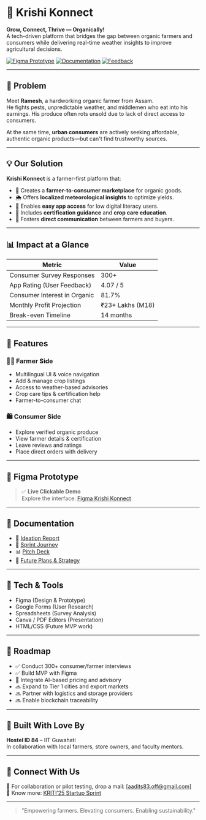 # 🌾 Krishi Konnect

**Grow, Connect, Thrive — Organically!**  
A tech-driven platform that bridges the gap between organic farmers and consumers while delivering real-time weather insights to improve agricultural decisions.

[![Figma Prototype](https://img.shields.io/badge/Prototype-Figma-blue)](https://www.figma.com/proto/IV33ZQUEOkCbyyr4DUkSKr/Startup-Sprint?page-id=0%3A1&node-id=636-191&viewport=620%2C268%2C0.21&t=y5bbSzl2XzW83S4W-1&scaling=scale-down&content-scaling=fixed&starting-point-node-id=636%3A154)
[![Documentation](https://img.shields.io/badge/Docs-Full%20Sprint-blueviolet)](https://drive.google.com/drive/folders/1LzzIge3VejGbpFmTsMnwjOtaCilE1-Po)
[![Feedback](https://img.shields.io/badge/Feedback-User%20Insights-brightgreen)](https://drive.google.com/drive/folders/1LRW9Lxdjm0d0BdOxCpx9-lEjiGc2HtKF?usp=sharing)

---

## 🚜 Problem

Meet **Ramesh**, a hardworking organic farmer from Assam.  
He fights pests, unpredictable weather, and middlemen who eat into his earnings. His produce often rots unsold due to lack of direct access to consumers.

At the same time, **urban consumers** are actively seeking affordable, authentic organic products—but can't find trustworthy sources.

---

## 💡 Our Solution

**Krishi Konnect** is a farmer-first platform that:

- 🛒 Creates a **farmer-to-consumer marketplace** for organic goods.
- 🌦️ Offers **localized meteorological insights** to optimize yields.
- 📱 Enables **easy app access** for low digital literacy users.
- 🧠 Includes **certification guidance** and **crop care education**.
- 🤝 Fosters **direct communication** between farmers and buyers.

---

## 📊 Impact at a Glance

| Metric                       | Value           |
|-----------------------------|-----------------|
| Consumer Survey Responses   | 300+            |
| App Rating (User Feedback)  | 4.07 / 5        |
| Consumer Interest in Organic| 81.7%           |
| Monthly Profit Projection   | ₹23+ Lakhs (M18)|
| Break-even Timeline         | 14 months       |

---

## 🔧 Features

### 👨‍🌾 Farmer Side
- Multilingual UI & voice navigation
- Add & manage crop listings
- Access to weather-based advisories
- Crop care tips & certification help
- Farmer-to-consumer chat

### 🛍️ Consumer Side
- Explore verified organic produce
- View farmer details & certification
- Leave reviews and ratings
- Place direct orders with delivery

---

## 📐 Figma Prototype

> ✅ **Live Clickable Demo**  
Explore the interface: [Figma Krishi Konnect](https://www.figma.com/proto/IV33ZQUEOkCbyyr4DUkSKr/Startup-Sprint?page-id=0%3A1&node-id=636-191&viewport=620%2C268%2C0.21&t=y5bbSzl2XzW83S4W-1&scaling=scale-down&content-scaling=fixed&starting-point-node-id=636%3A154)

---

## 📁 Documentation

- 🧠 [Ideation Report](./Ideation.pdf)
- 🚀 [Sprint Journey](./sprint_journey.pdf)
- 📊 [Pitch Deck](./deck%20(3)_compressed.pdf)
- 🧭 [Future Plans & Strategy](./future_plans.pdf)

---

## 🧪 Tech & Tools

- Figma (Design & Prototype)
- Google Forms (User Research)
- Spreadsheets (Survey Analysis)
- Canva / PDF Editors (Presentation)
- HTML/CSS (Future MVP work)

---

## 🔮 Roadmap

- ✅ Conduct 300+ consumer/farmer interviews
- ✅ Build MVP with Figma
- 🔄 Integrate AI-based pricing and advisory
- 🔜 Expand to Tier 1 cities and export markets
- 🔜 Partner with logistics and storage providers
- 🔜 Enable blockchain traceability

---

## 🧠 Built With Love By

**Hostel ID 84** – IIT Guwahati  
In collaboration with local farmers, store owners, and faculty mentors.

---

## 🤝 Connect With Us

📧 For collaboration or pilot testing, drop a mail: [aadits83.off@gmail.com]  
🔗 Know more: [KRITI’25 Startup Sprint](https://kriti.ecelliitg.in/)

---

> "Empowering farmers. Elevating consumers. Enabling sustainability."

